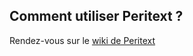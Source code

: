 ## Comment utiliser Peritext ?

Rendez-vous sur le [wiki de Peritext](https://github.com/peritext/peritext/wiki/Peritext-wiki-documentation)